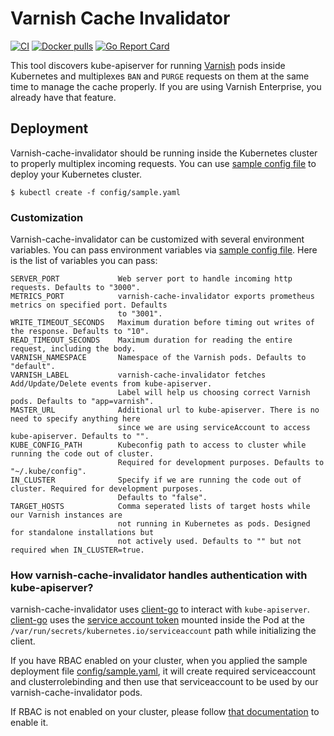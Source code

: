# Varnish Cache Invalidator
[![CI](https://github.com/bilalcaliskan/varnish-cache-invalidator/workflows/CI/badge.svg?event=push)](https://github.com/bilalcaliskan/varnish-cache-invalidator/actions?query=workflow%3ACI)
[![Docker pulls](https://img.shields.io/docker/pulls/bilalcaliskan/varnish-cache-invalidator)](https://hub.docker.com/r/bilalcaliskan/varnish-cache-invalidator/)
[![Go Report Card](https://goreportcard.com/badge/github.com/bilalcaliskan/varnish-cache-invalidator)](https://goreportcard.com/report/github.com/bilalcaliskan/varnish-cache-invalidator)

This tool discovers kube-apiserver for running [Varnish](https://github.com/varnishcache/varnish-cache) pods inside 
Kubernetes and multiplexes `BAN` and `PURGE` requests on them at the same time to manage the cache properly. If you are 
using Varnish Enterprise, you already have that feature.

## Deployment
Varnish-cache-invalidator should be running inside the Kubernetes cluster to properly multiplex incoming requests. 
You can use [sample config file](config/sample.yaml) to deploy your Kubernetes cluster.

```shell
$ kubectl create -f config/sample.yaml
```

### Customization
Varnish-cache-invalidator can be customized with several environment variables. You can pass environment variables 
via [sample config file](config/sample.yaml). Here is the list of variables you can pass:

```
SERVER_PORT             Web server port to handle incoming http requests. Defaults to "3000".
METRICS_PORT            varnish-cache-invalidator exports prometheus metrics on specified port. Defaults 
                        to "3001".
WRITE_TIMEOUT_SECONDS   Maximum duration before timing out writes of the response. Defaults to "10".
READ_TIMEOUT_SECONDS    Maximum duration for reading the entire request, including the body.
VARNISH_NAMESPACE       Namespace of the Varnish pods. Defaults to "default".
VARNISH_LABEL           varnish-cache-invalidator fetches Add/Update/Delete events from kube-apiserver. 
                        Label will help us choosing correct Varnish pods. Defaults to "app=varnish".
MASTER_URL              Additional url to kube-apiserver. There is no need to specify anything here 
                        since we are using serviceAccount to access kube-apiserver. Defaults to "".
KUBE_CONFIG_PATH        Kubeconfig path to access to cluster while running the code out of cluster. 
                        Required for development purposes. Defaults to "~/.kube/config".
IN_CLUSTER              Specify if we are running the code out of cluster. Required for development purposes. 
                        Defaults to "false".
TARGET_HOSTS            Comma seperated lists of target hosts while our Varnish instances are 
                        not running in Kubernetes as pods. Designed for standalone installations but 
                        not actively used. Defaults to "" but not required when IN_CLUSTER=true.
```


### How varnish-cache-invalidator handles authentication with kube-apiserver?

varnish-cache-invalidator uses [client-go](https://github.com/kubernetes/client-go) to interact 
with `kube-apiserver`. [client-go](https://github.com/kubernetes/client-go) uses the [service account token](https://kubernetes.io/docs/tasks/configure-pod-container/configure-service-account/) 
mounted inside the Pod at the `/var/run/secrets/kubernetes.io/serviceaccount` path while initializing the client.

If you have RBAC enabled on your cluster, when you applied the sample deployment file [config/sample.yaml](config/sample.yaml), 
it will create required serviceaccount and clusterrolebinding and then use that serviceaccount to be used 
by our varnish-cache-invalidator pods.

If RBAC is not enabled on your cluster, please follow [that documentation](https://kubernetes.io/docs/reference/access-authn-authz/rbac/) to enable it.
